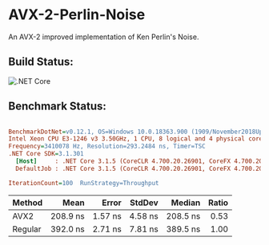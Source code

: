 # AVX-2-Perlin-Noise
An AVX-2 improved implementation of Ken Perlin's Noise.

## Build Status:
![.NET Core](https://github.com/bartimaeusnek/AVX-2-Perlin-Noise/workflows/.NET%20Core/badge.svg)

## Benchmark Status:
``` ini

BenchmarkDotNet=v0.12.1, OS=Windows 10.0.18363.900 (1909/November2018Update/19H2)
Intel Xeon CPU E3-1246 v3 3.50GHz, 1 CPU, 8 logical and 4 physical cores
Frequency=3410078 Hz, Resolution=293.2484 ns, Timer=TSC
.NET Core SDK=3.1.301
  [Host]     : .NET Core 3.1.5 (CoreCLR 4.700.20.26901, CoreFX 4.700.20.27001), X64 RyuJIT
  DefaultJob : .NET Core 3.1.5 (CoreCLR 4.700.20.26901, CoreFX 4.700.20.27001), X64 RyuJIT

IterationCount=100  RunStrategy=Throughput  

```

|  Method |     Mean |   Error |  StdDev |   Median | Ratio |
|-------- |---------:|--------:|--------:|---------:|------:|
|    AVX2 | 208.9 ns | 1.57 ns | 4.58 ns | 208.5 ns |  0.53 |
| Regular | 392.0 ns | 2.71 ns | 7.81 ns | 389.5 ns |  1.00 |